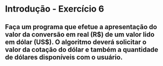 <h1>Introdução - Exercício 6</h1>
<h2>Faça um programa que efetue a apresentação do valor da conversão em real (R$) de um valor lido em dólar (US$). O algoritmo deverá solicitar o valor da cotação do dólar e também a quantidade de dólares disponíveis com o usuário.</h2>
